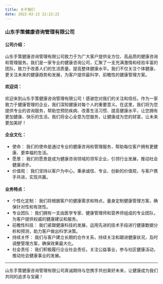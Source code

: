 ```yaml
---
title: 关于我们
date: 2022-02-22 22:22:22
---
```


### 山东手策健康咨询管理有限公司

#### 公司介绍：

山东手策健康咨询管理有限公司致力于为广大客户提供全方位、高品质的健康咨询和管理服务。我们是一家专业的健康咨询公司，汇聚了一支充满激情和经验丰富的团队，致力于改善人们的生活质量，提高整体健康水平。我们不仅关注个体健康，更关注未来的健康趋势和发展，为客户提供最科学、前瞻性的健康管理方案。

#### 欢迎词：

欢迎来到山东手策健康咨询管理有限公司！感谢您对我们的关注和信任。作为一家致力于健康管理的企业，我们深知健康对每个人的重要意义。在这里，我们将为您提供专业的咨询服务，帮助您预防疾病、改善生活习惯、提高健康水平，让您拥有更加健康、快乐的生活。我们将全心全意为您服务，让健康成为您的财富，让未来更加美好！

#### 企业文化：

- 使命： 我们的使命是通过专业的健康咨询和管理服务，帮助每位客户拥有更健康、更幸福的生活。
- 愿景： 我们的愿景是成为健康咨询领域的领军企业，引领行业发展，推动社会健康进步。
- 价值观： 我们坚持以客户为中心，秉承诚信、专业、创新的价值观，与客户携手共进，实现共赢。

#### 业务特点：

- 个性化定制： 我们将根据客户的健康需求和特点，量身定制健康管理方案，确保针对性和有效性。
- 专业团队： 我们拥有一支由医学专家、健康管理师和营养师组成的专业团队，为客户提供权威的健康建议和服务。
- 前瞻性科技： 我们紧跟健康科技的发展，运用先进的技术手段进行健康数据分析和预测，助力客户做出科学决策。
- 持续关怀： 我们与客户建立长期的合作关系，持续关注和跟进健康状况，及时调整管理方案，确保效果最大化。
- 社会责任： 我们积极履行企业社会责任，关注公益事业，参与社区健康活动，推动社会健康事业的发展。

---

山东手策健康咨询管理有限公司真诚期待与您携手共创美好未来，让健康成为我们共同的追求与宝藏！
